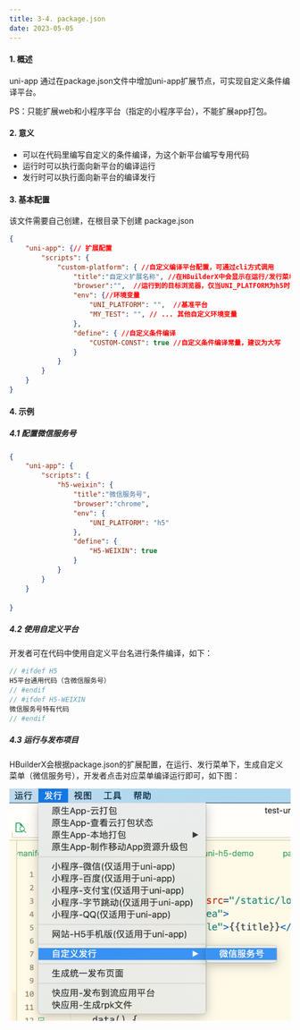 ```yaml
---
title: 3-4. package.json
date: 2023-05-05
---
```

#### 1. 概述
uni-app 通过在package.json文件中增加uni-app扩展节点，可实现自定义条件编译平台。

PS：只能扩展web和小程序平台（指定的小程序平台），不能扩展app打包。

#### 2. 意义
- 可以在代码里编写自定义的条件编译，为这个新平台编写专用代码
- 运行时可以执行面向新平台的编译运行
- 发行时可以执行面向新平台的编译发行

#### 3. 基本配置
该文件需要自己创建，在根目录下创建 package.json
```json
{
    "uni-app": {// 扩展配置
        "scripts": {
            "custom-platform": { //自定义编译平台配置，可通过cli方式调用
                "title":"自定义扩展名称", //在HBuilderX中会显示在运行/发行菜单中
                "browser":"",  //运行到的目标浏览器，仅当UNI_PLATFORM为h5时有效
                "env": {//环境变量
                    "UNI_PLATFORM": "",  //基准平台
                    "MY_TEST": "", // ... 其他自定义环境变量
                },
                "define": { //自定义条件编译
                    "CUSTOM-CONST": true //自定义条件编译常量，建议为大写
                }
            }
        }    
    }
}
```
#### 4. 示例
##### 4.1 配置微信服务号
```json
{
    "uni-app": {
        "scripts": {
            "h5-weixin": { 
                "title":"微信服务号",
                "browser":"chrome",  
                "env": {
                    "UNI_PLATFORM": "h5"  
                },
                "define": { 
                    "H5-WEIXIN": true 
                }
            }
        }    
    }
    
}
```
##### 4.2 使用自定义平台
开发者可在代码中使用自定义平台名进行条件编译，如下：
```js
// #ifdef H5
H5平台通用代码（含微信服务号）
// #endif
// #ifdef H5-WEIXIN
微信服务号特有代码
// #endif
```
##### 4.3 运行与发布项目
HBuilderX会根据package.json的扩展配置，在运行、发行菜单下，生成自定义菜单（微信服务号），开发者点击对应菜单编译运行即可，如下图：

![3-4-1](/img/applet/uniapp/3-4-1.jpg)